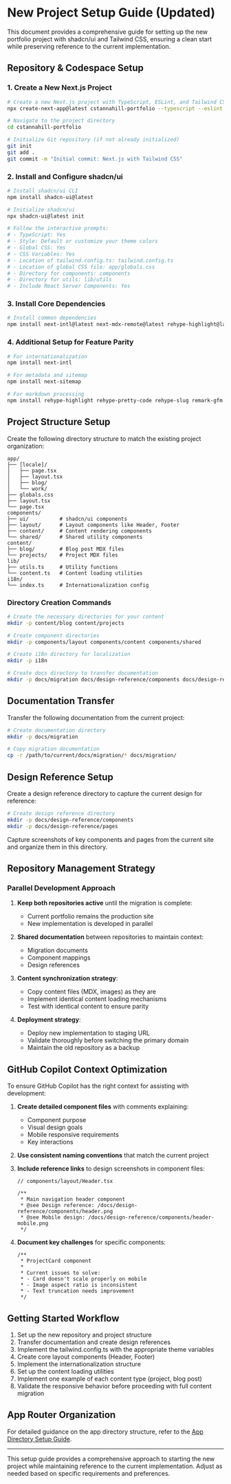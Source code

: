 # New Project Setup Guide (Updated)

This document provides a comprehensive guide for setting up the new portfolio project with shadcn/ui and Tailwind CSS, ensuring a clean start while preserving reference to the current implementation.

## Repository & Codespace Setup

### 1. Create a New Next.js Project

```bash
# Create a new Next.js project with TypeScript, ESLint, and Tailwind CSS
npx create-next-app@latest cstannahill-portfolio --typescript --eslint --tailwind --app

# Navigate to the project directory
cd cstannahill-portfolio

# Initialize Git repository (if not already initialized)
git init
git add .
git commit -m "Initial commit: Next.js with Tailwind CSS"
```

### 2. Install and Configure shadcn/ui

```bash
# Install shadcn/ui CLI
npm install shadcn-ui@latest

# Initialize shadcn/ui
npx shadcn-ui@latest init

# Follow the interactive prompts:
# - TypeScript: Yes
# - Style: Default or customize your theme colors
# - Global CSS: Yes
# - CSS Variables: Yes
# - Location of tailwind.config.ts: tailwind.config.ts
# - Location of global CSS file: app/globals.css
# - Directory for components: components
# - Directory for utils: lib/utils
# - Include React Server Components: Yes
```

### 3. Install Core Dependencies

```bash
# Install common dependencies
npm install next-intl@latest next-mdx-remote@latest rehype-highlight@latest rehype-pretty-code@latest rehype-slug@latest remark-gfm@latest
```

### 4. Additional Setup for Feature Parity

```bash
# For internationalization
npm install next-intl

# For metadata and sitemap
npm install next-sitemap

# For markdown processing
npm install rehype-highlight rehype-pretty-code rehype-slug remark-gfm
```

## Project Structure Setup

Create the following directory structure to match the existing project organization:

```
app/
├── [locale]/
│   ├── page.tsx
│   ├── layout.tsx
│   ├── blog/
│   └── work/
├── globals.css
├── layout.tsx
└── page.tsx
components/
├── ui/          # shadcn/ui components
├── layout/      # Layout components like Header, Footer
├── content/     # Content rendering components
└── shared/      # Shared utility components
content/
├── blog/        # Blog post MDX files
└── projects/    # Project MDX files
lib/
├── utils.ts     # Utility functions
└── content.ts   # Content loading utilities
i18n/
└── index.ts     # Internationalization config
```

### Directory Creation Commands

```bash
# Create the necessary directories for your content
mkdir -p content/blog content/projects

# Create component directories
mkdir -p components/layout components/content components/shared

# Create i18n directory for localization
mkdir -p i18n

# Create docs directory to transfer documentation
mkdir -p docs/migration docs/design-reference/components docs/design-reference/pages
```

## Documentation Transfer

Transfer the following documentation from the current project:

```bash
# Create documentation directory
mkdir -p docs/migration

# Copy migration documentation
cp -r /path/to/current/docs/migration/* docs/migration/
```

## Design Reference Setup

Create a design reference directory to capture the current design for reference:

```bash
# Create design reference directory
mkdir -p docs/design-reference/components
mkdir -p docs/design-reference/pages
```

Capture screenshots of key components and pages from the current site and organize them in this directory.

## Repository Management Strategy

### Parallel Development Approach

1. **Keep both repositories active** until the migration is complete:

   - Current portfolio remains the production site
   - New implementation is developed in parallel

2. **Shared documentation** between repositories to maintain context:

   - Migration documents
   - Component mappings
   - Design references

3. **Content synchronization strategy**:

   - Copy content files (MDX, images) as they are
   - Implement identical content loading mechanisms
   - Test with identical content to ensure parity

4. **Deployment strategy**:
   - Deploy new implementation to staging URL
   - Validate thoroughly before switching the primary domain
   - Maintain the old repository as a backup

## GitHub Copilot Context Optimization

To ensure GitHub Copilot has the right context for assisting with development:

1. **Create detailed component files** with comments explaining:

   - Component purpose
   - Visual design goals
   - Mobile responsive requirements
   - Key interactions

2. **Use consistent naming conventions** that match the current project

3. **Include reference links** to design screenshots in component files:

   ```tsx
   // components/layout/Header.tsx

   /**
    * Main navigation header component
    * @see Design reference: /docs/design-reference/components/header.png
    * @see Mobile design: /docs/design-reference/components/header-mobile.png
    */
   ```

4. **Document key challenges** for specific components:
   ```tsx
   /**
    * ProjectCard component
    *
    * Current issues to solve:
    * - Card doesn't scale properly on mobile
    * - Image aspect ratio is inconsistent
    * - Text truncation needs improvement
    */
   ```

## Getting Started Workflow

1. Set up the new repository and project structure
2. Transfer documentation and create design references
3. Implement the tailwind.config.ts with the appropriate theme variables
4. Create core layout components (Header, Footer)
5. Implement the internationalization structure
6. Set up the content loading utilities
7. Implement one example of each content type (project, blog post)
8. Validate the responsive behavior before proceeding with full content migration

## App Router Organization

For detailed guidance on the app directory structure, refer to the [App Directory Setup Guide](./app-directory-setup.md).

---

This setup guide provides a comprehensive approach to starting the new project while maintaining reference to the current implementation. Adjust as needed based on specific requirements and preferences.
